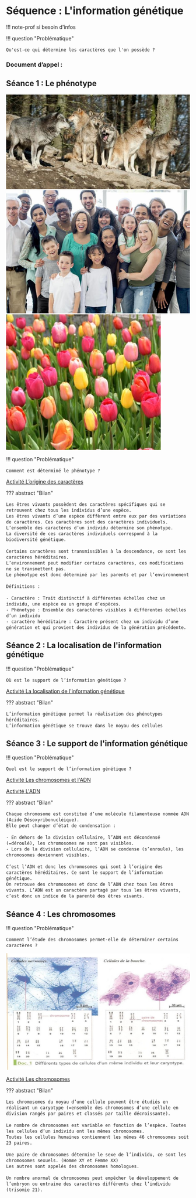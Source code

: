 # Séquence : L'information génétique

!!! note-prof
    si besoin d'infos


!!! question "Problématique"

    Qu'est-ce qui détermine les caractères que l'on possède ?
 
    
### Document d’appel :



## Séance 1 : Le phénotype

![](pictures/divLoups.png)
![](pictures/divHumains.png)
![](pictures/divTulipes.png)

!!! question "Problématique"

    Comment est déterminé le phénotype ? 

[Activité L’origine des caractères](../origineCaract)


??? abstract "Bilan"

    Les êtres vivants possèdent des caractères spécifiques qui se retrouvent chez tous les individus d’une espèce.
    Les êtres vivants d’une espèce diffèrent entre eux par des variations de caractères. Ces caractères sont des caractères individuels. 
    L’ensemble des caractères d’un individu détermine son phénotype.
    La diversité de ces caractères individuels correspond à la biodiversité génétique.

    Certains caractères sont transmissibles à la descendance, ce sont les caractères héréditaires.
    L’environnement peut modifier certains caractères, ces modifications ne se transmettent pas.
    Le phénotype est donc déterminé par les parents et par l’environnement

    Définitions :

    - Caractère : Trait distinctif à différentes échelles chez un individu, une espèce ou un groupe d’espèces.
    - Phénotype : Ensemble des caractères visibles à différentes échelles d’un individu
    - caractère héréditaire : Caractère présent chez un individu d’une génération et qui provient des individus de la génération précédente.
  
## Séance 2 : La localisation de l'information génétique


!!! question "Problématique"

    Où est le support de l’information génétique ?

[Activité La localisation de l'information génétique](../localInfoGen)


??? abstract "Bilan"

    L’information génétique permet la réalisation des phénotypes héréditaires.
    L’information génétique se trouve dans le noyau des cellules

## Séance 3 : Le support de l'information génétique

!!! question "Problématique"

    Quel est le support de l’information génétique ?

[Activité Les chromosomes et l'ADN](../chromosomesEtADN)

[Activité L'ADN](../adn)


??? abstract "Bilan"

    Chaque chromosome est constitué d’une molécule filamenteuse nommée ADN (Acide Désoxyribonucléique). 
    Elle peut changer d’état de condensation : 

    - En dehors de la division cellulaire, l’ADN est décondensé (=déroulé), les chromosomes ne sont pas visibles. 
    - Lors de la division cellulaire, l’ADN se condense (s’enroule), les chromosomes deviennent visibles.

    C’est l’ADN et donc les chromosomes qui sont à l’origine des caractères héréditaires. Ce sont le support de l’information génétique.
    On retrouve des chromosomes et donc de l’ADN chez tous les êtres vivants. L’ADN est un caractère partagé par tous les êtres vivants, c’est donc un indice de la parenté des êtres vivants.



## Séance 4 : Les chromosomes

!!! question "Problématique"

    Comment l’étude des chromosomes permet-elle de déterminer certains caractères ?

![](pictures/caryotypesCell.png)

[Activité Les chromosomes](../chromosomes)

??? abstract "Bilan"

    Les chromosomes du noyau d’une cellule peuvent être étudiés en réalisant un caryotype (=ensemble des chromosomes d’une cellule en division rangés par paires et classés par taille décroissante).
    
    Le nombre de chromosomes est variable en fonction de l’espèce. Toutes les cellules d’un individu ont les mêmes chromosomes. 
    Toutes les cellules humaines contiennent les mêmes 46 chromosomes soit 23 paires.

    Une paire de chromosomes détermine le sexe de l’individu, ce sont les chromosomes sexuels. (Homme XY et Femme XX) 
    Les autres sont appelés des chromosomes homologues.
    
    Un nombre anormal de chromosomes peut empêcher le développement de l’embryon ou entraine des caractères différents chez l’individu (trisomie 21). 